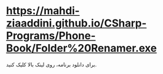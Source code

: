 # https://mahdi-ziaaddini.github.io/CSharp-Programs/Phone-Book/Folder%20Renamer.exe
برای دانلود برنامه، روی لینک بالا کلیک کنید.
